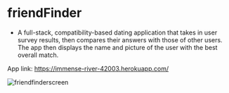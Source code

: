 # friendFinder

- A full-stack, compatibility-based dating application that takes in user survey results, then compares their answers with those of other users. The app then displays the name and picture of the user with the best overall match.

App link: https://immense-river-42003.herokuapp.com/

![friendfinderscreen](https://user-images.githubusercontent.com/25890329/32691964-a2e5f128-c6d5-11e7-96ac-fec6c0869ff9.png)


